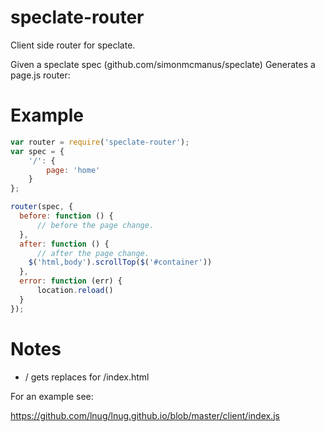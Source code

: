 # speclate-router


Client side router for speclate.

Given a speclate spec (github.com/simonmcmanus/speclate) Generates a page.js router:

# Example

```js
var router = require('speclate-router');
var spec = {
    '/': {
        page: 'home'
    }
};

router(spec, {
  before: function () {
      // before the page change.
  },
  after: function () {
      // after the page change.
    $('html,body').scrollTop($('#container'))
  },
  error: function (err) {
      location.reload()
  }
});

```


# Notes

* / gets replaces for /index.html

For an example see:

https://github.com/lnug/lnug.github.io/blob/master/client/index.js

